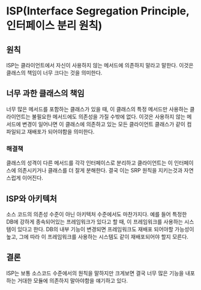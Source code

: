 # ISP(Interface Segregation Principle, 인터페이스 분리 원칙)

## 원칙

ISP는 클라이언트에서 자신이 사용하지 않는 메서드에 의존하지 말라고 말한다. 이것은 클래스의 책임이 너무 크다는 것을 의미한다.

## 너무 과한 클래스의 책임

너무 많은 메서드를 포함하는 클래스가 있을 때, 이 클래스의 특정 메서드만 사용하는 클라이언트는 불필요한 메서드에도 의존성을 가질 수밖에 없다. 이것은 사용하지 않는 메서드에 변경이 일어나면 이 클래스에 의존하고 있는 모든 클라이언트 클래스가 같이 컴파일되고 재배포가 되어야함을 의미한다.<br/>

### 해결책

클래스의 성격이 다른 메서드를 각각 인터페이스로 분리하고 클라이언트는 이 인터페이스에 의존시키거나 클래스를 더 잘게 분해한다. 결국 이는 SRP 원칙을 지키는것과 자연스럽게 이어진다.

## ISP와 아키텍처

소스 코드의 의존성 수준이 아닌 아키텍처 수준에서도 마찬가지다. 예를 들어 특정한 DB에 강하게 종속되어있는 프레임워크가 있다고 할 때, 이 프레임워크를 사용하는 시스템이 있다고 한다. DB의 내부 기능이 변경되면 프레임워크도 재배포 되어야할 가능성이 높고, 그에 따라 이 프레임워크를 사용하는 시스템도 같이 재배포되어야 할지 모른다.

## 결론

ISP는 보통 소스코드 수준에서의 원칙을 말하지만 크게보면 결국 너무 많은 기능을 내포하는 거대한 모듈에 의존하지 말아야함을 얘기하고 있다.


